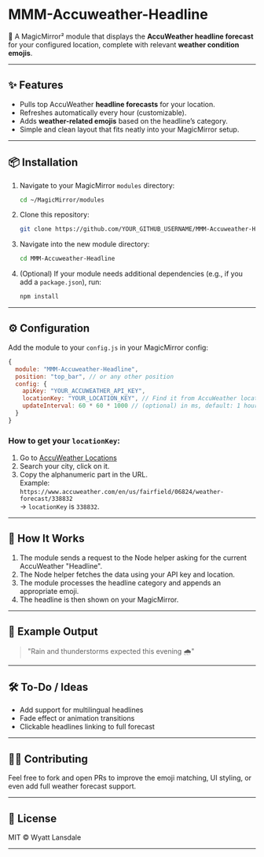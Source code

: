 # MMM-Accuweather-Headline

📰 A MagicMirror² module that displays the **AccuWeather headline forecast** for your configured location, complete with relevant **weather condition emojis**.

---

## ✨ Features

- Pulls top AccuWeather **headline forecasts** for your location.
- Refreshes automatically every hour (customizable).
- Adds **weather-related emojis** based on the headline’s category.
- Simple and clean layout that fits neatly into your MagicMirror setup.

---

## 📦 Installation

1. Navigate to your MagicMirror `modules` directory:

   ```bash
   cd ~/MagicMirror/modules
   ```

2. Clone this repository:

   ```bash
   git clone https://github.com/YOUR_GITHUB_USERNAME/MMM-Accuweather-Headline.git
   ```

3. Navigate into the new module directory:

   ```bash
   cd MMM-Accuweather-Headline
   ```

4. (Optional) If your module needs additional dependencies (e.g., if you add a `package.json`), run:

   ```bash
   npm install
   ```

---

## ⚙️ Configuration

Add the module to your `config.js` in your MagicMirror config:

```js
{
  module: "MMM-Accuweather-Headline",
  position: "top_bar", // or any other position
  config: {
    apiKey: "YOUR_ACCUWEATHER_API_KEY",
    locationKey: "YOUR_LOCATION_KEY", // Find it from AccuWeather location search
    updateInterval: 60 * 60 * 1000 // (optional) in ms, default: 1 hour
  }
}
```

### How to get your `locationKey`:

1. Go to [AccuWeather Locations](https://www.accuweather.com/)
2. Search your city, click on it.
3. Copy the alphanumeric part in the URL.  
   Example:  
   `https://www.accuweather.com/en/us/fairfield/06824/weather-forecast/338832`  
   → `locationKey` is `338832`.

---

## 🧠 How It Works

1. The module sends a request to the Node helper asking for the current AccuWeather "Headline".
2. The Node helper fetches the data using your API key and location.
3. The module processes the headline category and appends an appropriate emoji.
4. The headline is then shown on your MagicMirror.

---

## 🧪 Example Output

> "Rain and thunderstorms expected this evening 🌧️"

---

## 🛠️ To-Do / Ideas

- Add support for multilingual headlines
- Fade effect or animation transitions
- Clickable headlines linking to full forecast

---

## 🧑‍💻 Contributing

Feel free to fork and open PRs to improve the emoji matching, UI styling, or even add full weather forecast support.

---

## 📄 License

MIT © Wyatt Lansdale

---
